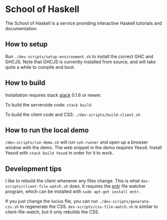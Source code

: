 # School of Haskell

The School of Haskell is a service providing interactive Haskell
tutorials and documentation.

## How to setup

Run `./dev-scripts/setup-environment.sh` to install the correct GHC and GHCJS.
Note that GHCJS is currently installed from source, and will take quite a while
to compile and boot.

## How to build

Installation requires stack [stack](https://github.com/commercialhaskell/stack)
0.1.6 or newer.

To build the serverside code: `stack build`

To build the client code and CSS: `./dev-scripts/build-client.sh`

## How to run the local demo

`/dev-scripts/run-demo.sh` will run `soh-runner` and open up a browser window
with the demo. The web snippet in the demo requires Yesod. Install Yesod with
`stack build Yesod` in order for it to work.

## Development tips

I like to rebuild the client whenever any files change. This is what
`dev-scripts/client-file-watch.sh` does. It requires the
[entr](http://entrproject.org/) file watcher program, which can be installed
with `sudo apt-get install entr`.

If you just change the lucius file, you can run `./dev-scripts/generate-css.sh`
to regenerate the CSS. `dev-scripts/css-file-watch.sh` is similar to
client-file-watch, but it only rebuilds the CSS.

